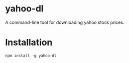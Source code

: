 # yahoo-dl
A command-line tool for downloading yahoo stock prices.

# Installation

    npm install -g yahoo-dl


